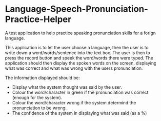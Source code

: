 # Language-Speech-Pronunciation-Practice-Helper
A test application to help practice speaking pronunciation skills for a forign language.

This application is to let the user choose a language, then the user is to write down a word/words/sentence into the text box.
The user is then to press the record button and speek the word/words there were typed.
The application should then display the spoken words on the screen, displaying what was correct and what was wrong with the users pronunciation.

The information displayed should be:
- Display what the system thought was said by the user.
- Colour the word/character in green if the pronunciation was correct (enough for the system).
- Colour the word/character wrong if the system determind the pronunciation to be wrong.
- The confidence of the system in displaying what was said (as a %)
